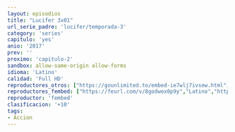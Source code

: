 ```yaml
---
layout: episodios
title: "Lucifer 3x01"
url_serie_padre: 'lucifer/temporada-3'
category: 'series'
capitulo: 'yes'
anio: '2017'
prev: ''
proximo: 'capitulo-2'
sandbox: allow-same-origin allow-forms
idioma: 'Latino'
calidad: 'Full HD'
reproductores_otros: ["https://gounlimited.to/embed-ie7wlj7ivsew.html","Latino","https://supervideo.tv/e/7y7vmpka9qai","Latino","https://movcloud.net/embed/hc-ON5Co1KSt","Latino"]
reproductores_fembed: ["https://feurl.com/v/8godwex0p9y","Latino","https://feurl.com/v/7yvw0m8m8xo","Latino","https://animekao.xyz/v/7z9-dmx02vx","Latino"]
reproductor: 'fembed'
clasificacion: '+10'
tags:
- Accion
---
```












